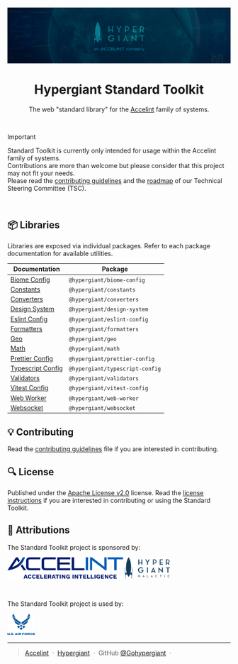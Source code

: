<br />

<p align="center">
  <img src="assets/banner.jpg" />
</p>

<h1 align="center">Hypergiant Standard Toolkit</h1>

<p align="center">The web "standard library" for the <a href="https://accelint.com">Accelint</a> family of systems.</p>

<br />

> [!IMPORTANT]
> Standard Toolkit is currently only intended for usage within the Accelint family of systems.<br>
> Contributions are more than welcome but please consider that this project may not fit your needs.<br>
> Please read the [contributing guidelines](CONTRIBUTING.md) and the [roadmap](#roadmap-link) of our Technical Steering Committee (TSC).

<br />

## 📦 Libraries

Libraries are exposed via individual packages. Refer to each package documentation for available utilities.

Documentation | Package
--------------|-------------
[Biome Config](#link-to-docs)      | `@hypergiant/biome-config`
[Constants](#link-to-docs)         | `@hypergiant/constants`
[Converters](#link-to-docs)        | `@hypergiant/converters`
[Design System](#link-to-docs)     | `@hypergiant/design-system`
[Eslint Config](#link-to-docs)     | `@hypergiant/eslint-config`
[Formatters](#link-to-docs)        | `@hypergiant/formatters`
[Geo](#link-to-docs)               | `@hypergiant/geo`
[Math](#link-to-docs)              | `@hypergiant/math`
[Prettier Config](#link-to-docs)   | `@hypergiant/prettier-config`
[Typescript Config](#link-to-docs) | `@hypergiant/typescript-config`
[Validators](#link-to-docs)        | `@hypergiant/validators`
[Vitest Config](#link-to-docs)     | `@hypergiant/vitest-config`
[Web Worker](#link-to-docs)        | `@hypergiant/web-worker`
[Websocket](#link-to-docs)         | `@hypergiant/websocket`

## 💡 Contributing

Read the [contributing guidelines](CONTRIBUTING.md) file if you are interested in contributing.

## 🔍 License

Published under the [Apache License v2.0](https://www.apache.org/licenses/LICENSE-2.0) license. Read the [license instructions](LICENSE) if you are interested in contributing or using the Standard Toolkit.

## 🚀 Attributions

The Standard Toolkit project is sponsored by:

<a href="https://accelint.com" target="_blank"><img src="assets/accelint.png" height="48" /></a>
<a href="https://hypergiant.com" target="_blank"><img src="assets/hypergiant.png" height="48" /></a>

<br />

The Standard Toolkit project is used by:

<img src="assets/air-force.png" height="48" />

---

> [Accelint](https://accelint.com) &nbsp;&middot;&nbsp;
> [Hypergiant](https://hypergiant.com) &nbsp;&middot;&nbsp;
> GitHub [@Gohypergiant](https://github.com/gohypergiant) &nbsp;&middot;&nbsp;

